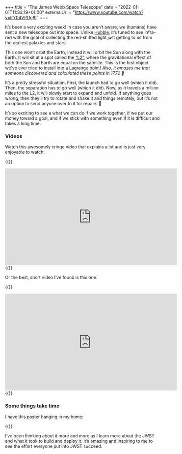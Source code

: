 +++
title = "The James Webb Space Telescope"
date = "2022-01-01T11:33:19+01:00"
externalUrl = "https://www.youtube.com/watch?v=lrY04VPDg8I"
+++

It’s been a very exciting week! In case you aren’t aware, we (humans) have sent a new telescope out into space. Unlike [Hubble][], it’s tuned to see infra-red with the goal of collecting the red-shifted light just getting to us from the earliest galaxies and stars.

[Hubble]: https://en.wikipedia.org/wiki/Hubble_Space_Telescope

This one won’t orbit the Earth, instead it will orbit the Sun along with the Earth. It will sit at a spot called the [“L2”][L2], where the gravitational effect of both the Sun and Earth are equal on the satellite. This is the first object we’ve ever tried to install into a Lagrange point! _Also, it amazes me that someone discovered and calculated these points in 1772 👀_

[L2]: https://en.wikipedia.org/wiki/Lagrange_point

It’s a pretty stressful situation. First, the launch had to go well (which it did). Then, the separation has to go well (which it did). Now, as it travels a million miles to the L2, it will slowly start to expand and unfold. If anything goes wrong, then they’ll try to rotate and shake it and things remotely, but it’s not an option to send anyone over to it for repairs 😬

It’s so exciting to see a what we can do if we work together, if we put our money toward a goal, and if we stick with something even if it is difficult and takes a long time. 

### Videos

Watch this awesomely cringe video that explains a lot and is just very enjoyable to watch:

{{<raw>}}
<iframe width="560" height="315" src="https://www.youtube-nocookie.com/embed/lrY04VPDg8I" title="YouTube video player" frameborder="0" allow="accelerometer; autoplay; clipboard-write; encrypted-media; gyroscope; picture-in-picture" allowfullscreen></iframe>
{{</raw>}}

Or the best, short video I’ve found is this one:

{{<raw>}}
<iframe width="560" height="315" src="https://www.youtube-nocookie.com/embed/Gx4uq83GSrE" title="YouTube video player" frameborder="0" allow="accelerometer; autoplay; clipboard-write; encrypted-media; gyroscope; picture-in-picture" allowfullscreen></iframe>
{{</raw>}}

### Some things take time

I have this poster hanging in my home:

{{<fig
  src="poster.jpg"
  href="https://www.etsy.com/listing/173402030/some-things-take-time-old-gold-edition"
  alt="Poster reading: Some things take time" />}}

I’ve been thinking about it more and more as I learn more about the JWST and what it took to build and deploy it. It’s amazing and inspiring to me to see the effort everyone put into JWST succeed.